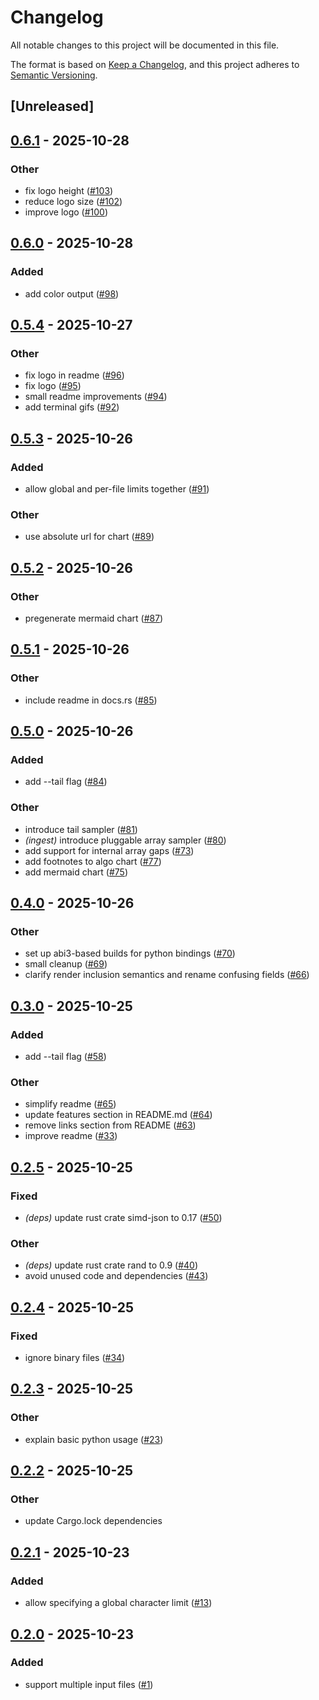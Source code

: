 # Changelog

All notable changes to this project will be documented in this file.

The format is based on [Keep a Changelog](https://keepachangelog.com/en/1.0.0/),
and this project adheres to [Semantic Versioning](https://semver.org/spec/v2.0.0.html).

## [Unreleased]

## [0.6.1](https://github.com/kantord/headson/compare/v0.6.0...v0.6.1) - 2025-10-28

### Other

- fix logo height ([#103](https://github.com/kantord/headson/pull/103))
- reduce logo size ([#102](https://github.com/kantord/headson/pull/102))
- improve logo ([#100](https://github.com/kantord/headson/pull/100))

## [0.6.0](https://github.com/kantord/headson/compare/v0.5.4...v0.6.0) - 2025-10-28

### Added

- add color output ([#98](https://github.com/kantord/headson/pull/98))

## [0.5.4](https://github.com/kantord/headson/compare/v0.5.3...v0.5.4) - 2025-10-27

### Other

- fix logo in readme ([#96](https://github.com/kantord/headson/pull/96))
- fix logo ([#95](https://github.com/kantord/headson/pull/95))
- small readme improvements ([#94](https://github.com/kantord/headson/pull/94))
- add terminal gifs ([#92](https://github.com/kantord/headson/pull/92))

## [0.5.3](https://github.com/kantord/headson/compare/v0.5.2...v0.5.3) - 2025-10-26

### Added

- allow global and per-file limits together ([#91](https://github.com/kantord/headson/pull/91))

### Other

- use absolute url for chart ([#89](https://github.com/kantord/headson/pull/89))

## [0.5.2](https://github.com/kantord/headson/compare/v0.5.1...v0.5.2) - 2025-10-26

### Other

- pregenerate mermaid chart ([#87](https://github.com/kantord/headson/pull/87))

## [0.5.1](https://github.com/kantord/headson/compare/v0.5.0...v0.5.1) - 2025-10-26

### Other

- include readme in docs.rs ([#85](https://github.com/kantord/headson/pull/85))

## [0.5.0](https://github.com/kantord/headson/compare/v0.4.0...v0.5.0) - 2025-10-26

### Added

- add --tail flag ([#84](https://github.com/kantord/headson/pull/84))

### Other

- introduce tail sampler ([#81](https://github.com/kantord/headson/pull/81))
- *(ingest)* introduce pluggable array sampler ([#80](https://github.com/kantord/headson/pull/80))
- add support for internal array gaps ([#73](https://github.com/kantord/headson/pull/73))
- add footnotes to algo chart ([#77](https://github.com/kantord/headson/pull/77))
- add mermaid chart ([#75](https://github.com/kantord/headson/pull/75))

## [0.4.0](https://github.com/kantord/headson/compare/v0.3.0...v0.4.0) - 2025-10-26

### Other

- set up abi3-based builds for python bindings ([#70](https://github.com/kantord/headson/pull/70))
- small cleanup ([#69](https://github.com/kantord/headson/pull/69))
- clarify render inclusion semantics and rename confusing fields ([#66](https://github.com/kantord/headson/pull/66))

## [0.3.0](https://github.com/kantord/headson/compare/v0.2.5...v0.3.0) - 2025-10-25

### Added

- add --tail flag ([#58](https://github.com/kantord/headson/pull/58))

### Other

- simplify readme ([#65](https://github.com/kantord/headson/pull/65))
- update features section in README.md ([#64](https://github.com/kantord/headson/pull/64))
- remove links section from README ([#63](https://github.com/kantord/headson/pull/63))
- improve readme ([#33](https://github.com/kantord/headson/pull/33))

## [0.2.5](https://github.com/kantord/headson/compare/v0.2.4...v0.2.5) - 2025-10-25

### Fixed

- *(deps)* update rust crate simd-json to 0.17 ([#50](https://github.com/kantord/headson/pull/50))

### Other

- *(deps)* update rust crate rand to 0.9 ([#40](https://github.com/kantord/headson/pull/40))
- avoid unused code and dependencies ([#43](https://github.com/kantord/headson/pull/43))

## [0.2.4](https://github.com/kantord/headson/compare/v0.2.3...v0.2.4) - 2025-10-25

### Fixed

- ignore binary files ([#34](https://github.com/kantord/headson/pull/34))

## [0.2.3](https://github.com/kantord/headson/compare/v0.2.2...v0.2.3) - 2025-10-25

### Other

- explain basic python usage ([#23](https://github.com/kantord/headson/pull/23))

## [0.2.2](https://github.com/kantord/headson/compare/v0.2.1...v0.2.2) - 2025-10-25

### Other

- update Cargo.lock dependencies

## [0.2.1](https://github.com/kantord/headson/compare/v0.2.0...v0.2.1) - 2025-10-23

### Added

- allow specifying a global character limit ([#13](https://github.com/kantord/headson/pull/13))

## [0.2.0](https://github.com/kantord/headson/compare/v0.1.0...v0.2.0) - 2025-10-23

### Added

- support multiple input files ([#1](https://github.com/kantord/headson/pull/1))
